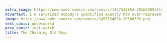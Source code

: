 ```yaml
---
extra_image: https://www.smbc-comics.com/comics/1457534854-20160309after.png
hovertext: I'm surprised nobody's quantified exactly how over-represented turtlenecks are in SMBC.
image: https://www.smbc-comics.com/comics/1457534854-20160309.png
next_comic: underworld
prev_comic: just-watch
title: The Charming Old Days
---
```


